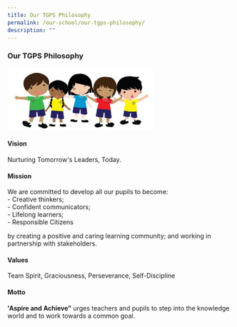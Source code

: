 ```yaml
---
title: Our TGPS Philosophy
permalink: /our-school/our-tgps-philosophy/
description: ""
---
```

### **Our TGPS Philosophy**
<img src="/images/tgpsphilosophy.jpg" style="width:65%">

#### **Vision**
Nurturing Tomorrow's Leaders, Today.

#### **Mission**
We are committed to develop all our pupils to become:<br>
\- Creative thinkers;<br>
\- Confident communicators;<br>
\- Lifelong learners;<br>
\- Responsible Citizens

by creating a positive and caring learning community; and working in partnership with stakeholders.

#### **Values**
Team Spirit, Graciousness, Perseverance, Self-Discipline

#### **Motto**
**'Aspire and Achieve"** urges teachers and pupils to step into the knowledge world and to work towards a common goal.
